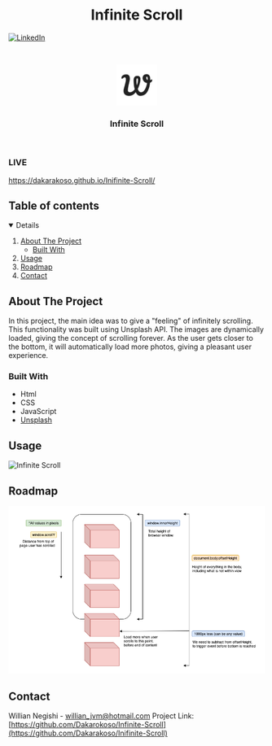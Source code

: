  <h1 align="center">Infinite Scroll</h1>

[![LinkedIn][linkedin-shield]][linkedin-url]

<!-- PROJECT LOGO -->
<br />
<p align="center">
    <img src="images/apple-touch-icon.png" alt="Logo" width="80" height="80">
  </a>

  <h3 align="center">Infinite Scroll</h3>
<br/>
</p>

### LIVE

https://dakarakoso.github.io/Inifinite-Scroll/

<!-- TABLE OF CONTENTS -->

## Table of contents

<details open="open">
  <ol>
    <li>
      <a href="#about-the-project">About The Project</a>
      <ul>
        <li><a href="#built-with">Built With</a></li>
      </ul>
    </li>
    <li><a href="#usage">Usage</a></li>
   <li><a href="#roadmap">Roadmap</a></li>
    <li><a href="#contact">Contact</a></li>
  </ol>
</details>

<!-- ABOUT THE PROJECT -->

## About The Project

In this project, the main idea was to give a "feeling" of infinitely scrolling. This functionality was built using Unsplash API. The images are dynamically loaded, giving the concept of scrolling forever. As the user gets closer to the bottom, it will automatically load more photos, giving a pleasant user experience.

### Built With

* Html
* CSS
* JavaScript
* [Unsplash](https://unsplash.com/documentation)

## Usage

![Infinite Scroll](https://github.com/Dakarakoso/Inifinite-Scroll/blob/main/images/usage.gif)

## Roadmap
<p align="center">
<img src="images/Infinite+Scroll+Functionality.png" alt="roadmap">
</p>

<!-- CONTACT -->

## Contact

Willian Negishi - willian_jvm@hotmail.com
Project Link: [https://github.com/Dakarokoso/Infinite-Scroll](https://github.com/Dakarakoso/Inifinite-Scroll)

<!-- MARKDOWN LINKS & IMAGES -->
<!-- https://www.markdownguide.org/basic-syntax/#reference-style-links -->

[linkedin-shield]: https://img.shields.io/badge/-LinkedIn-black.svg?style=for-the-badge&logo=linkedin&colorB=555
[linkedin-url]: https://www.linkedin.com/in/willian-negishi-2829a4172/
